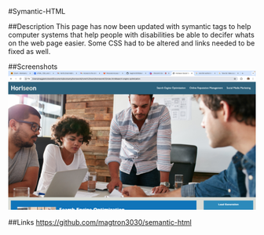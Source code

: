 #Symantic-HTML

##Description 
This page has now been updated with symantic tags to help computer systems that help people with disabilities be able to decifer whats on the web page easier. Some CSS had to be altered and links needed to be fixed as well.

##Screenshots
![This is a screenshot of the top of the horiseon page](./assets/images/screenshot-horiseon.png)

##Links
https://github.com/magtron3030/semantic-html

